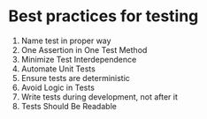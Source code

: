 # Best practices for testing

1. Name test in proper way
2. One Assertion in One Test Method
3. Minimize Test Interdependence
4. Automate Unit Tests
5. Ensure tests are deterministic
6. Avoid Logic in Tests
7. Write tests during development, not after it
8. Tests Should Be Readable
